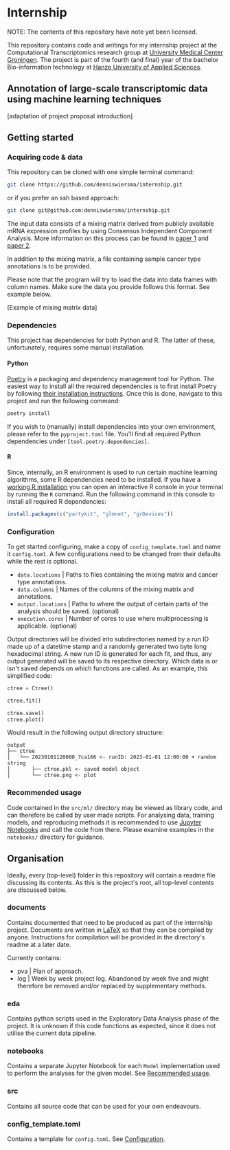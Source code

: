 # Internship
NOTE: The contents of this repository have note yet been licensed.

This repository contains code and writings for my internship project at the Computational Transcriptomics research group at [University Medical Center Groningen](https://umcgresearch.org/).
The project is part of the fourth (and final) year of the bachelor Bio-information technology at [Hanze University of Applied Sciences](https://www.hanze.nl/en).

## Annotation of large-scale transcriptomic data using machine learning techniques

[adaptation of project proposal introduction]

## Getting started

### Acquiring code & data

This repository can be cloned with one simple terminal command:
```bash
git clone https://github.com/denniswiersma/internship.git
```
or if you prefer an ssh based approach:
```bash
git clone git@github.com:denniswiersma/internship.git
```

The input data consists of a mixing matrix derived from publicly available mRNA expression profiles by using Consensus Independent Component Analysis.
More information on this process can be found in [paper 1](https://doi.org/10.1186/s40170-021-00272-7) and [paper 2](https://doi.org/10.1038/s41467-021-21671-w).

In addition to the mixing matrix, a file containing sample cancer type annotations is to be provided.

Please note that the program will try to load the data into data frames with column names.
Make sure the data you provide follows this format. See example below.

[Example of mixing matrix data]

### Dependencies
This project has dependencies for both Python and R.
The latter of these, unfortunately, requires some manual installation.

#### Python
[Poetry](https://python-poetry.org/) is a packaging and dependency management tool for Python.
The easiest way to install all the required dependencies is to first install Poetry by following [their installation instructions](https://python-poetry.org/docs/#installation).
Once this is done, navigate to this project and run the following command:
```bash
poetry install
```

If you wish to (manually) install dependencies into your own environment, please refer to the `pyproject.toml` file.
You'll find all required Python dependencies under `[tool.poetry.dependencies]`.

#### R
Since, internally, an R environment is used to run certain machine learning algorithms, some R dependencies need to be installed.
If you have a [working R installation](https://www.r-project.org/) you can open an interactive R console in your terminal by running the `R` command.
Run the following command in this console to install all required R dependencies:
```R
install.packages(c("partykit", "glmnet", "grDevices"))
```

### Configuration
To get started configuring, make a copy of `config_template.toml` and name it `config.toml`.
A few configurations need to be changed from their defaults while the rest is optional.


- `data.locations` | Paths to files containing the mixing matrix and cancer type annotations.
- `data.columns` | Names of the columns of the mixing matrix and annotations.
- `output.locations` | Paths to where the output of certain parts of the analysis should be saved. (optional)
- `execution.cores` | Number of cores to use where multiprocessing is applicable. (optional)

Output directories will be divided into subdirectories named by a run ID made up of a datetime stamp and a randomly generated two byte long hexadecimal string.
A new run ID is generated for each fit, and thus, any output generated will be saved to its respective directory.
Which data is or isn't saved depends on which functions are called. As an example, this simplified code:

```python
ctree = Ctree()

ctree.fit()

ctree.save()
ctree.plot()
```

Would result in the following output directory structure:

```
output
├── ctree
│   └── 20230101120000_7ca166 <- runID: 2023-01-01 12:00:00 + random string
│       ├── ctree.pkl <- saved model object
│       └── ctree.png <- plot
```


### Recommended usage
Code contained in the `src/ml/` directory may be viewed as library code, and can therefore be called by user made scripts.
For analysing data, training models, and reproducing methods it is recommended to use [Jupyter Notebooks](https://docs.jupyter.org/en/latest/) and call the code from there.
Please examine examples in the `notebooks/` directory for guidance.

## Organisation
Ideally, every (top-level) folder in this repository will contain a readme file discussing its contents.
As this is the project's root, all top-level contents are discussed below.

### documents
Contains documented that need to be produced as part of the internship project.
Documents are written in [LaTeX](https://www.latex-project.org/) so that they can be compiled by anyone.
Instructions for compilation will be provided in the directory's readme at a later date.

Currently contains:
- pva | Plan of approach.
- log | Week by week project log. Abandoned by week five and might therefore be removed and/or replaced by supplementary methods.

### eda
Contains python scripts used in the Exploratory Data Analysis phase of the project.
It is unknown if this code functions as expected, since it does not utilise the current data pipeline.

### notebooks
Contains a separate Jupyter Notebook for each `Model` implementation used to perform the analyses for the given model.
See [Recommended usage](https://github.com/denniswiersma/internship#recommended-usage).

### src
Contains all source code that can be used for your own endeavours.

### config_template.toml
Contains a template for `config.toml`.
See [Configuration](https://github.com/denniswiersma/internship#configuration).
